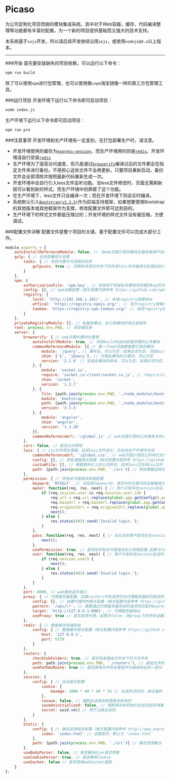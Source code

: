 Picaso
===
为公司定制化项目而做的模块集成系统。其中对于Web容器，缓存，代码编译整理等功能都有丰富的配置，为一个新的项目提供基础而又强大的技术支持。

本系统基于`iojs`开发，所以请后续开发继续沿用`iojs`，或使用`nodejs@4.x`以上版本。

---

###开始
首先要安装缺失的项目依赖，可以运行以下命令：

```bash
npm run build
```

除了可以使用`npm`进行包管理，也可以使用像`cnpm`淘宝镜像一样的第三方包管理工具。

###运行项目
开发环境下运行以下命令即可启动项目：

```bash
node index.js
```

生产环境下运行以下命令即可启动项目：

```bash
npm run pro
```

###注意事项
开发环境和生产环境有一定差别，在打包部署生产时，请注意。

* 开发环境使用的缓存为[`express-session`](https://github.com/expressjs/session)，而生产环境用的则是[`redis`](https://github.com/tj/connect-redis)。开发环境请自行安装[`redis`](https://github.com/tj/connect-redis)
* 生产环境为了提高访问速度，但凡是通过[`browserify`](https://github.com/substack/node-browserify)编译过后的文件都会在指定文件夹进行备份。不用担心这些文件不会再更新，只要项目重新启动，备份文件会全部清除并按照最新代码重新生成一次。
* 开发环境中会自行引入less文件监听功能。当less文件修改时，页面无需刷新就可以看到新的样式。而生产环境中则屏蔽了这个功能。
* 在生产环境下，less文件只会编译一次；而在开发环境下则会实时编译。
* 系统默认引入[`Bootstrap(v3.3.5)`](https://github.com/twbs/bootstrap/tree/v3.3.5)作为前端支持框架，如果想要使用Bootstrap的其他版本或其他框架作为支撑，修改配置文件即可达到目的。
* 生产环境下的样式文件都是压缩过的；开发环境的样式文件没有被压缩，方便调试。

###配置文件详解
配置文件是整个项目的关键。基于配置文件可以完成大部分工作。

```javascript
module.exports = {
    autoInstallReferenceModule: false, // 当web页面引用的模块在服务器端不存在时，是否自动安装此模块
    gulp: { // 任务部署相关设置
        tasks: { // 系统内置并可调用的任务
            gulpLess: true // 将静态资源文件夹下的所有less文件编译为压缩后的css文件，以提高访问速度；开发环境不需要此任务，配置文件中已默认设置为false
        }
    },
    npm: {
        authorizationFile: 'npm.key', // 存放用于安装私有模块时所需的key的文件名
        config: {}, // npm加载配置（相关配置内容参考 https://github.com/npm/npm）
        registry: {
            local: 'http://192.168.1.101/', // 本地registry镜像地址
            offical: 'https://registry.npmjs.org/', // 官方registry镜像地址
            taobao: 'https://registry.npm.taobao.org/' // 淘宝registry镜像地址
        }
    },
    privateRegistryModule: [], // 私服库集合，在引用模块时请注意顺序
    root: process.env.PWD, // 项目根目录
    server: {
        browserify: { // web页面的模块化管理
            autoInstallModule: true, // 项目build时自动安装所需的公共模块
            commonReferenceModule: [{ // 每一个web页面都需要引用的模块
                module: 'jquery', // 模块名，可以为空；如果此项为空，项目build时则不会安装此模块
                shim: ['$', 'jQuery'], // 代替此模块的关键词，可以为空
                version: '2.1.4' // 安装此模块的版本，可以为空，如果此项为空，则会默认安装最新版本
            }, {
                module: 'socket.io',
                require: 'socket.io-client/socket.io.js', // require入口，如果此项为空，则会默认以module属性进行require
                shim: 'socket',
                version: '1.3.7'
            }, {
                file: [path.join(process.env.PWD, './node_modules/bootstrap/less/bootstrap.less')], // 当前模块需要手动引用的样式，可以为空
                module: 'bootstrap',
                path: [path.join(process.env.PWD, './node_modules/bootstrap/dist')], // 当前模块的静态资源目录，可以为空
                version: '3.3.5'
            }, {
                module: 'angular',
                shim: 'angular',
                version: '1.3.20'
            }],
            commonReferenceUrl: '/global.js' // web页面引用的公共类库文件url
        },
        cors: false, // 是否允许跨域
        less: { // css文件预处理器，监视less文件变化，仅在非生产环境中生效
            commonReferenceUrl: '/global.css', // web页面引用的公共样式文件url
            config: {}, // 预处理器相关配置（相关配置内容参考 https://github.com/emberfeather/less.js-middleware#options）
            customFile: [], // 需要额外引入的公共样式，支持less文件和css文件
            path: [path.join(process.env.PWD, './src')] // 预处理器监视文件路径
        },
        permission: { // 所有非代理请求权限配置
            keyword: 'MYSELF', // 当权限为owner时，请求中的关键词将会被替换为当前访问用户的id
            owner: function(req, res, next) { // 用户只有存在session会话，并且具有当前查看内容的权限时才能通过
                if (req.session.user && req.session.user.id) {
                    req.url = req.url.replace(global.app.getConfig().permission.keyword, req.session.user.id);
                    req.baseUrl = req.baseUrl.replace(global.app.getConfig().permission.keyword, req.session.user.id);
                    req.originalUrl = req.originalUrl.replace(global.app.getConfig().permission.keyword, req.session.user.id);
                    next();
                } else {
                    res.status(403).send('Invalid login.');
                }
            },
            pass: function(req, res, next) { // 无论当前用户是否存在session会话，均会通过
                next();
            },
            usePermission: true, // 是否给所有非代理请求加入权限配置,如果为false，则permission下的所有设置均失效
            user: function(req, res, next) { // 用户只有存在session会话时才能通过
                if (req.session.user) {
                    next();
                } else {
                    res.status(403).send('Invalid login.');
                }
            }
        },
        port: 8000, // web服务监听端口
        proxy: { // 代理服务器配置，如果routers中有请求符合代理服务器的匹配规则，则会先通过routers，再通过代理服务器
            config: {}, // 创建代理时的相关配置（相关配置内容参考 https://github.com/nodejitsu/node-http-proxy/blob/master/lib/http-proxy.js#L33-L50）
            pattern: '/api/\*', // 需要通过代理服务器完成的请求所匹配的express规则
            target: 'http://127.0.0.1:8001', // 代理服务器地址
            useProxy: true // 是否启用代理，如果为false，则proxy下的所有设置均失效
        },
        redis: { // 数据缓存存储系统
            config: { // 数据缓存相关配置（相关配置内容参考 https://github.com/tj/connect-redis#options）
                host: '127.0.0.1',
                port: 6379
            }
        },
        routers: {
            checkSubFolders: true, // 是否检查路由文件夹下的子文件夹
            path: path.join(process.env.PWD, './routers'), // 路由文件所在地址，在此文件夹下的所有文件都会被识别为路由文件，并且文件所在地址也会被认为路由地址
            usePathAsRoute: true // 是否使用文件所在路径作为路由地址的一部分
        },
        session: {
            config: { // 会话相关配置
                cookie: {
                    maxAge: 1000 * 60 * 60 * 24 // 会话存活时间，单位毫秒
                },
                resave: false, // 强制会话保存即使是未修改的
                saveUninitialized: false, // 强制保存未初始化的会话到存储器
                secret: uuid.v4() // 用于注册会话ID
            }
        },
        Static: {
            config: { // 静态资源相关配置（相关配置内容参考 http://www.expressjs.com.cn/4x/api.html#express.static）
                index: 'index.html' // 设置首页，默认为 'index.html'
            },
            path: [path.join(process.env.PWD, './src')] // 静态资源集合
        },
        useBodyParser: false, // 是否解析Ajax请求参数
        useCookieParser: true, // 是否解析Cookie
        useSocket: false // 是否使用webSocket通信
    }
};
```
